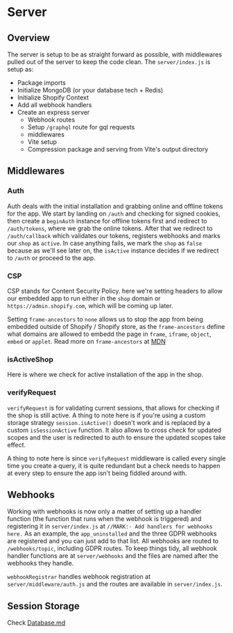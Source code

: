 # Server

## Overview

The server is setup to be as straight forward as possible, with middlewares pulled out of the server to keep the code clean. The `server/index.js` is setup as:

- Package imports
- Initialize MongoDB (or your database tech + Redis)
- Initialize Shopify Context
- Add all webhook handlers
- Create an express server
  - Webhook routes
  - Setup `/graphql` route for gql requests
  - middlewares
  - Vite setup
  - Compression package and serving from Vite's output directory

## Middlewares

### Auth

Auth deals with the initial installation and grabbing online and offline tokens for the app. We start by landing on `/auth` and checking for signed cookies, then create a `beginAuth` instance for offline tokens first and redirect to `/auth/tokens`, where we grab the online tokens. After that we redirect to `/auth/callback` which validates our tokens, registers webhooks and marks our `shop` as `active`. In case anything fails, we mark the `shop` as `false` because as we'll see later on, the `isActive` instance decides if we redirect to `/auth` or proceed to the app.

### CSP

CSP stands for Content Security Policy. here we're setting headers to allow our embedded app to run either in the `shop` domain or `https://admin.shopify.com`, which will be coming up later.

Setting `frame-ancestors` to `none` allows us to stop the app from being embedded outside of Shopify / Shopify store, as the `frame-ancestors` define what domains are allowed to embedd the page in `frame`, `iframe`, `object`, `embed` or `applet`. Read more on `frame-ancestors` at [MDN](https://developer.mozilla.org/en-US/docs/Web/HTTP/Headers/Content-Security-Policy/frame-ancestors)

### isActiveShop

Here is where we check for active installation of the app in the shop.

### verifyRequest

`verifyRequest` is for validating current sessions, that allows for checking if the shop is still active. A thing to note here is if you're using a custom storage strategy `session.isActive()` doesn't work and is replaced by a custom `isSessionActive` function. It also allows to cross check for updated scopes and the user is redirected to auth to ensure the updated scopes take effect.

A thing to note here is since `verifyRequest` middleware is called every single time you create a query, it is quite redundant but a check needs to happen at every step to ensure the app isn't being fiddled around with.

## Webhooks

Working with webhooks is now only a matter of setting up a handler function (the function that runs when the webhook is triggered) and registering it in `server/index.js` at `//MARK:- Add handlers for webhooks here.` As an example, the `app_uninstalled` and the three GDPR webhooks are registered and you can just add to that list. All webhooks are routed to `/webhooks/topic`, including GDPR routes. To keep things tidy, all webhook handler functions are at `server/webhooks` and the files are named after the webhooks they handle.

`webhookRegistrar` handles webhook registration at `server/middleware/auth.js` and the routes are available in `server/index.js`.

## Session Storage

Check [Database.md](./database.md)
